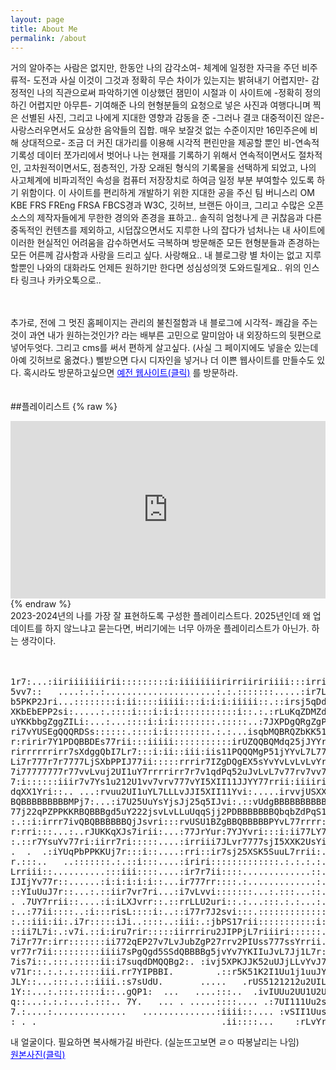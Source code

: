 ```yaml
---
layout: page
title: About Me
permalink: /about
---
```


<style>
    .header-info h6 {
    font-size: 8px; 
    white-space: nowrap;
    cursor: pointer; 
  }

  
  @media only screen and (max-width: 760px) {
    .header-info h6 {
      font-size: 6px; 
    }

  @media only screen and (max-width: 320px) {
    .header-info h6 {
      font-size: 4px;
    }
 
    pre {
      font-size: 6px;
      text-align: center;
      margin: 0 auto;
      white-space: pre-wrap;
    }

    @media screen and (max-width: 600px) {
      pre {
        font-size: 2px;
      }
    }
</style>

거의 알아주는 사람은 없지만, 한동안 나의 감각소여- 체계에 일정한 자극을 주던 비주류적- 도전과 사실 이것이 그것과 정확히 무슨 차이가 있는지는 밝혀내기 어렵지만- 감정적인 나의 직관으로써 파악하기엔 이상했던 잼민이 시절과 이 사이트에 -정확히 정의하긴 어렵지만 아무튼- 기여해준 나의 현형분들의 요청으로 넣은 사진과 여행다니며 찍은 선별된 사진, 그리고 나에게 지대한 영향과 감동을 준 -그러나 결코 대중적이진 않은- 사랑스러우면서도 요상한 음악들의 집합. 매우 보잘것 없는 수준이지만 16민주은에 비해 상대적으로- 조금 더 커진 대가리를 이용해 시각적 편린만을 제공할 뿐인 비-연속적 기록성 데이터 쪼가리에서 벗어나 나는 현재를 기록하기 위해서 연속적이면서도 절차적인, 고차원적이면서도, 점층적인, 가장 오래된 형식의 기록물을 선택하게 되었고, 나의 사고체계에 비파괴적인 속성을 컴퓨터 저장장치로 하여금 일정 부분 부여할수 있도록 하기 위함이다. 이 사이트를 편리하게 개발하기 위한 지대한 공을 주신 팀 버니스리 OM KBE FRS FREng FRSA FBCS경과 W3C, 깃허브, 브랜든 아이크, 그리고 수많은 오픈소스의 제작자들에게 무한한 경의와 존경을 표하고.. 솔직히 엄청나게 큰 귀찮음과 다른 중독적인 컨텐츠를 제외하고, 시덥잖으면서도 지루한 나의 잡다가 넘처나는 내 사이트에 이러한 현실적인 어려움을 감수하면서도 극복하며 방문해준 모든 현형분들과 존경하는 모든 어른께 감사함과 사랑을 드리고 싶다. 사랑해요.. 내 블로그랑 별 차이는 없고 지루할뿐인 나와의 대화라도 언제든 원하기만 한다면 성심성의껏 도와드릴게요.. 위의 인스타 링크나 카카오톡으로..<br>
<br>
<br>

추가로, 전에 그 멋진 홈페이지는 관리의 불친절함과 내 블로그에 시각적- 쾌감을 주는것이 과연 내가 원하는것인가? 라는 배부른 고민으로 말미암아 내 외장하드의 뒷편으로 넣어두엇다. 그리고 cms를 써서 편하게 살고싶다. (사실 그 페이지에도 넣을순 있는데 아예 깃허브로 옮겼다.) 삘받으면 다시 디자인을 넣거나 더 이쁜 웹사이트를 만들수도 있다. 혹시라도 방문하고싶으면 
  <a href="https://whoisrealminjueun-old.netlify.app/" style="color: blue; text-decoration: underline;">예전 웹사이트(클릭)</a>
  를 방문하라.<br>
  <br>
  <br>
  ##플레이리스트
 {% raw %}
<div style="position: relative; padding-bottom: 56.25%; height: 0; overflow: hidden;">
  <iframe style="position: absolute; top: 0; left: 0; width: 100%; height: 100%;" src="https://www.youtube.com/embed/videoseries?list=PLxDSSBGwpNfTqSQsZV2RG9XXdzM-8WMKE" frameborder="0" allowfullscreen></iframe>
</div>
{% endraw %}
<br>
2023-2024년의 나를 가장 잘 표현하도록 구성한 플레이리스트다. 2025년인데 왜 업데이트를 하지 않느냐고 묻는다면, 버리기에는 너무 아까운 플레이리스트가 아닌가. 하는 생각이다.
<br>
<br>
<br>
<pre>
1r7:...:iiriiiiiiirii:::::::::i:iiiiiiiirirriiririiii:::irri
5vv7::   ....:.:.:.....................:.:.:::::::.....:ir7L
b5PKP2Jri...::::::::i:ii::::iiiii:::i:i:i:iiiii::.::irsj5qDd
XKbEbEPP2si:.....:.::::i:::i:i:i:::::::::::i::.:.:rLuKqZDMZd
uYKKbbgZggZILi:...:...::::i:i:i::::::::.:::::..:7JXPDgQRgZgP
ri7vYUSEgQQQRDSs::::::.::::i:i::::::::.:.:...isqbMQBRQZbKK51
r:ririr7Y1PDQBBDEs77rii:::iiiii:::::::::::irUZQQBQMdq25jJYYr
rirrrrrrirr7sXdggQbI7Lr7:::i:ii::iii:iis11PQQQMgP51jYYvL7L77
Li7r777r7r7777LjSXbPPIJ77ii:::::rrrir7IZgDQgEX5sYvYvLvLvLvYr
7i77777777r77vvLvuj2UI1uY7rrrrirr7r7v1qdPq52uJvLvL7v77rv7vv7
7:i::::::iiir7v7Ys1u212U1vv7vrv777vYI5XII11JJYY77rrii:iiiiri
dqXX1Yri::.. ...:rvuu2UI1uYL7LLLvJJI5XII11Yvi:.....irvvjUSXX
BQBBBBBBBBBMPj7:...:i7U25UuYsYjsJj25q5IJvi:.::vUdgBBBBBBBBBB
77j22qPZPPKKRBQBBBgd5uY222jsvLvLLuUqqSjj2PDBBBBBBBQbqbZdPqS1
:.::i:irrr7ivQBQBBBBBBQjJsvri:::rvUSU1BZgBBQBBBBBPYvL77rrrr:
r:rri:::...:..rJUKKqXJs7irii:...:77JrYur:7YJYvri:::i:ii77LY7
:.::r7YsuYv77ri:iirr7ri:::::....:irriii7JLvr7777sjI5XXK2UsYi
.  .  .:iYUqPbPPKKUj7r:::i::....:rri::ir7sj25XSK5SuuL7rrii:.
r.:::..   ..:::::::.:.::i:::....:iriri:::::::::::::.:.:.:.:.
Lrriii::..........:::iii::::....:ir7r7ii::::.............::.
IJIjYv77r::......:i:i:i:i:i::...ir777rr::::.:.............:.
::YIuUuJ7r::...:.::iir7vr7ri...:i7vLvvi:::::::...:.:::...::.
. .7UY7rrii::....:i:iLXJvrr::.::rrLLU2uri::.:...:::.:.:...:.
:..:77ii::::..:i:::risL::::i:..::i77r7J2svi:::.:::::::::::::
:.::iii:ii:.i7r:::::iJi..::::..:iii:.:jbPS17rii:::::::::::i:
::ii7L7i:.:v7i.::i:iru7rir:::::iirrriru2JIPPjL7riiiri::::::.
7i7r77r:irr:::::::ii772qEP27v7LvJubZgP27rrv2PIUss777ssYrrii.
vr77r7ii:::::::::iiii7sPgQgd5SSdQBBBBg5jvYv7YKIIuJvL7Jj1L7r:
7is7i::.:::.:::::ii:i7suqdDMQQBg2:. :ivj5XPKJJK52uUJjLLvYvJ7
v71r::.:.:.:.::::iii.rr7YIPBBI.        .::r5K51K2I1Uu1j1uuJY
JLY::...:::.:.::iiii.:s7sUdU.       .....   .rUS5121212u2UIL
1Y::...:.:::.::::i::..gQP1:  ...   ....:::..  .ivIUUu2UU1U2U
q::...:.:.:...:.:::.. 7Y.   ... . .....::::.... .:7UI111Uu2s
7.:....:..............   ..............:iiii::.... :vSII1Uus
: . .                                   .ii::::...    :rLvYr
</pre>
내 얼굴이다. 필요하면 복사해가길 바란다. (실눈뜨고보면 ㄹㅇ 따봉날리는 나임)
<br><a href="https://whoisrealminjueun.github.io/2023/06/04/" style="color: blue; text-decoration: underline;">원본사진(클릭)</a>

<br>
<br>
<br>
<br>
